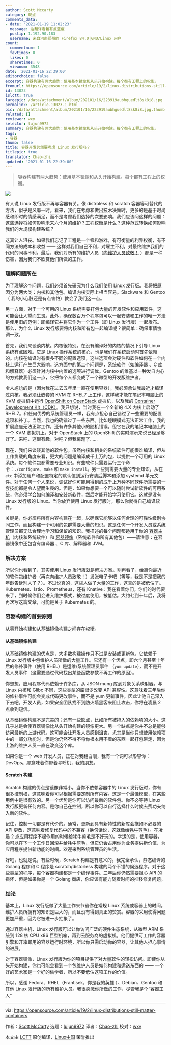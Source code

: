 ```yaml
---
author: Scott Mccarty
category: 观点
comments_data:
- date: '2021-01-19 11:02:23'
  message: 这翻译看着有点蓝瘦
  postip: 1.192.90.183
  username: 来自河南郑州的 Firefox 84.0|GNU/Linux 用户
count:
  commentnum: 1
  favtimes: 0
  likes: 0
  sharetimes: 0
  viewnum: 3548
date: '2021-01-16 22:39:00'
editorchoice: false
excerpt: 容器构建有两大趋势：使用基本镜像和从头开始构建。每个都有工程上的权衡。
fromurl: https://opensource.com/article/19/2/linux-distributions-still-matter-containers
id: 13023
islctt: true
largepic: /data/attachment/album/202101/16/223919aubhguedlt8sk8i8.jpg
permalink: /article-13023-1.html
pic: /data/attachment/album/202101/16/223919aubhguedlt8sk8i8.jpg.thumb.jpg
related: []
reviewer: wxy
selector: lujun9972
summary: 容器构建有两大趋势：使用基本镜像和从头开始构建。每个都有工程上的权衡。
tags:
- 容器
thumb: false
title: 容器开发仍然要考虑 Linux 发行版吗？
titlepic: true
translator: Chao-zhi
updated: '2021-01-16 22:39:00'
---
```



> 
> 容器构建有两大趋势：使用基本镜像和从头开始构建。每个都有工程上的权衡。
> 
> 
> 


![](/data/attachment/album/202101/16/223919aubhguedlt8sk8i8.jpg)


有人说 Linux 发行版不再与容器有关。像 distroless 和 scratch 容器等可替代的方法，似乎是风靡一时。看来，我们在考虑和做出技术决策时，更多的是基于时尚感和即时的情感满足，而不是考虑我们选择的次要影响。我们应该问这样的问题：这些选择将如何影响未来六个月的维护？工程权衡是什么？这种范式转换如何影响我们的大规模构建系统？


这真让人沮丧。如果我们忘记了工程是一个零和游戏，有可衡量的利弊权衡，有不同方法的成本和收益 —— 这样对我们自己不利，对雇主不利，对最终维护我们的代码的同事不利。最后，我们对所有的维护人员（[向维护人员致敬！](https://aeon.co/essays/innovation-is-overvalued-maintenance-often-matters-more) ）都是一种伤害，因为我们不欣赏他们所做的工作。


### 理解问题所在


为了理解这个问题，我们必须首先研究为什么我们使用 Linux 发行版。我将把原因分为两大类：内核和其他包。编译内核实际上相当容易。Slackware 和 Gentoo（ 我的小心脏还是有点害怕）教会了我们这一点。


另一方面，对于一个可用的 Linux 系统需要打包大量的开发软件和应用软件，这可能会让人望而生畏。此外，确保数百万个程序包可以一起安装和工作的唯一方法是使用旧的范例：即编译它并将它作为一个工件（即 Linux 发行版）一起发布。那么，为什么 Linux 发行版要将内核和所有包一起编译呢？很简单：确保事情协调一致。


首先，我们来谈谈内核。内核很特别。在没有编译好的内核的情况下引导 Linux 系统有点困难。它是 Linux 操作系统的核心，也是我们在系统启动时首先依赖的。内核在编译时有很多不同的配置选项，这些选项会对硬件和软件如何在一个内核上运行产生巨大影响。这方面中的第二个问题是，系统软件（如编译器 、C 库和解释器）必须针对内核中内置的选项进行调优。Gentoo 的维基以一种发自内心的方式教我们这一点，它把每个人都变成了一个微型的开发版维护者。


令人尴尬的是（因为我在过去五年里一直在使用容器），我必须承认我最近才编译过内核。我必须让嵌套的 KVM 在 RHEL7 上工作，这样我才能在笔记本电脑上的 KVM 虚拟机中运行 [OpenShift on OpenStack](https://blog.openshift.com/openshift-on-openstack-delivering-applications-better-together/) 虚拟机，以及我的 [Container Development Kit（CDK）](https://developers.redhat.com/blog/2018/02/13/red-hat-cdk-nested-kvm/)。我只想说，当时我在一个全新的 4.X 内核上启动了 RHEL7。和任何优秀的系统管理员一样，我有点担心自己错过了一些重要的配置选项和补丁。当然，我也的确错过了一些东西。比如睡眠模式无法正常工作，我的扩展底座无法正常工作，还有许多其他小的随机错误。但它在我的笔记本电脑上的一个 KVM 虚拟机上，对于 OpenStack 上的 OpenShift 的实时演示来说已经足够好了。来吧，这很有趣，对吧？但我离题了……


现在，我们来谈谈其他的软件包。虽然内核和相关的系统软件可能很难编译，但从工作负载的角度来看，更大的问题是编译成千上万的包，以提供一个可用的 Linux 系统。每个软件包都需要专业知识。有些软件只需要运行三个命令：`./configure`、`make` 和 `make install`。另一些则需要大量的专业知识，从在 `etc` 中添加用户和配置特定的默认值到运行安装后脚本和添加 systemd 单元文件。对于任何一个人来说，调试好你可能用得到的成千上万种不同软件所需要的一套技能都是令人望而生畏的。但是，如果你想要一个可以随时尝试新软件的可用系统，你必须学会如何编译和安装新软件，然后才能开始学习使用它。这就是没有 Linux 发行版的 Linux。当你放弃使用 Linux 发行版时，那么你就得自己编译软件。


关键是，你必须将所有内容构建在一起，以确保它能够以任何合理的可靠性级别协同工作，而且构建一个可用的包群需要大量的知识。这是任何一个开发人员或系统管理员都无法合理地学习和保留的知识。我描述的每个问题都适用于你的 [容器主机](https://developers.redhat.com/blog/2018/02/22/container-terminology-practical-introduction/#h.8tyd9p17othl)（内核和系统软件）和 [容器镜像](https://developers.redhat.com/blog/2018/02/22/container-terminology-practical-introduction/#h.dqlu6589ootw)（系统软件和所有其他包）——请注意：在容器镜像中还包含有编译器 、C 库、解释器和 JVM。


### 解决方案


所以你也看到了，其实使用 Linux 发行版就是解决方案。别再看了，给离你最近的软件包维护者（再次向维护人员致敬！）发张电子卡吧（等等，我是不是把我的年龄告诉别人了？）。不过说真的，这些人做了大量的工作，这真的是被低估了。Kubernetes、Istio、Prometheus，还有 Knative：我在看着你们。你们的时代要来了，到时候你们会进入维护模式，被过度使用，被低估。大约七到十年后，我将再次写这篇文章，可能是关于 Kubernetes 的。


### 容器构建的首要原则


从零开始构建和从基础镜像构建之间存在权衡。


#### 从基础镜像构建


从基础镜像构建的优点是，大多数构建操作只不过是安装或更新包。它依赖于 Linux 发行版中包维护人员所做的大量工作。它还有一个优点，即六个月甚至十年后的修补事件（使用 RHEL）是运维/系统管理员事件 （`yum update`），而不是开发人员事件（这需要通过代码找出某些函数参数不再工作的原因）。


你想想，应用程序代码依赖于许多库，从 JSON mung 库到对象关系映射器。与 Linux 内核和 Glibc 不同，这些类型的库很少改变 API 兼容性。这意味着三年后你的修补事件可能会变成代码更改事件，而不是 yum 更新事件。因此让他自己深入下去吧。开发人员，如果安全团队找不到防火墙黑客来阻止攻击，你将在凌晨 2 点收到短信。


从基础镜像构建不是完美的；还有一些缺点，比如所有被拖入的依赖项的大小。这几乎总是会使容器镜像比从头开始构建的镜像更大。另一个缺点是你并不总是能够访问最新的上游代码。这可能会让开发人员感到沮丧，尤其是当你只想使用依赖项中的一部分功能时，但是你仍然不得不将你根本用不着的东西一起打包带走，因为上游的维护人员一直在改变这个库。


如果你是一个 web 开发人员，正在对我翻白眼，我有一个词可以形容你：DevOps。那意味着你带着寻呼机，我的朋友。


#### Scratch 构建


Scratch 构建的优点是镜像非常小。当你不依赖容器中的 Linux 发行版时，你有很多控制权，这意味着你可以根据需要定制所有内容。这是一个最佳模型，在某些用例中是很有效的。另一个优势是你可以访问最新的软件包。你不必等待 Linux 发行版更新任何内容。是你自己在控制，所以你可以自行选择什么时候去费功夫纳入新的软件。


记住，控制一切都是有代价的。通常，更新到具有新特性的新库会拖如不必要的 API 更改，这意味着修复代码中的不兼容（换句话说，这就像[给牦牛剪毛](https://en.wiktionary.org/wiki/yak_shaving)）。在凌晨 2 点应用程序不起作用的时候给牦牛剪毛是不好玩的。幸运的是，使用容器，你可以在下一个工作日回滚并给牦牛剪毛，但它仍会占用你为业务提供新价值、为应用程序提供新功能的时间。欢迎来到系统管理员的生活。


好吧，也就是说，有些时候，Scratch 构建是有意义的。我完全承认，静态编译的 Golang 程序和 C 程序是 scratch/distorless 构建的两个不错的候选程序。对于这些类型的程序，每个容器构建都是一个编译事件。三年后你仍然需要担心 API 的损坏，但是如果你是一个 Golang 商店，你应该有能力随着时间的推移修复问题。


### 结论


基本上，Linux 发行版做了大量工作来节省你在常规 Linux 系统或容器上的时间。维护人员所拥有的知识是巨大的，而且没有得到真正的赞赏。容器的采用使得问题更加严重，因为它被进一步抽象了。


通过容器主机，Linux 发行版可以让你访问广泛的硬件生态系统，从微型 ARM 系统到 128 核 CPU x86 巨型机箱，再到云服务商的虚拟机。他们提供可工作的容器引擎和开箱即用的容器运行时环境，所以你只需启动你的容器，让其他人担心事情的进展。


对于容器镜像，Linux 发行版为你的项目提供了对大量软件的轻松访问。即使你从头开始构建，你也可能会看到一个包维护人员是如何构建和运送东西的 —— 一个好的艺术家是一个好的偷学者，所以不要低估这项工作的价值。


所以，感谢 Fedora、RHEL（Frantisek，你是我的英雄 ）、Debian、Gentoo 和其他 Linux 发行版的所有维护人员。我很感激你所做的工作，尽管我是个“容器工人”




---


via: <https://opensource.com/article/19/2/linux-distributions-still-matter-containers>


作者：[Scott McCarty](https://opensource.com/users/fatherlinux) 选题：[lujun9972](https://github.com/lujun9972) 译者：[Chao-zhi](https://github.com/Chao-zhi) 校对：[wxy](https://github.com/wxy)


本文由 [LCTT](https://github.com/LCTT/TranslateProject) 原创编译，[Linux中国](https://linux.cn/) 荣誉推出